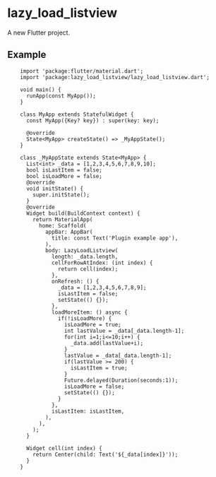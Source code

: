 # lazy_load_listview

A new Flutter project.

## Example

        import 'package:flutter/material.dart';
        import 'package:lazy_load_listview/lazy_load_listview.dart';

        void main() {
          runApp(const MyApp());
        }

        class MyApp extends StatefulWidget {
          const MyApp({Key? key}) : super(key: key);

          @override
          State<MyApp> createState() => _MyAppState();
        }

        class _MyAppState extends State<MyApp> {
          List<int> _data = [1,2,3,4,5,6,7,8,9,10];
          bool isLastItem = false;
          bool isLoadMore = false;
          @override
          void initState() {
            super.initState();
          }
          @override
          Widget build(BuildContext context) {
            return MaterialApp(
              home: Scaffold(
                appBar: AppBar(
                  title: const Text('Plugin example app'),
                ),
                body: LazyLoadListview(
                  length: _data.length,
                  cellForRowAtIndex: (int index) {
                    return cell(index);
                  },
                  onRefresh: () {
                    _data = [1,2,3,4,5,6,7,8,9];
                    isLastItem = false;
                    setState(() {});
                  },
                  loadMoreItem: () async {
                    if(!isLoadMore) {
                      isLoadMore = true;
                      int lastValue = _data[_data.length-1];
                      for(int i=1;i<=10;i++) {
                        _data.add(lastValue+i);
                      }
                      lastValue = _data[_data.length-1];
                      if(lastValue >= 200) {
                        isLastItem = true;
                      }
                      Future.delayed(Duration(seconds:1));
                      isLoadMore = false;
                      setState(() {});
                    }
                  },
                  isLastItem: isLastItem,
                ),
              ),
            );
          }

          Widget cell(int index) {
            return Center(child: Text('${_data[index]}'));
          }
        }
